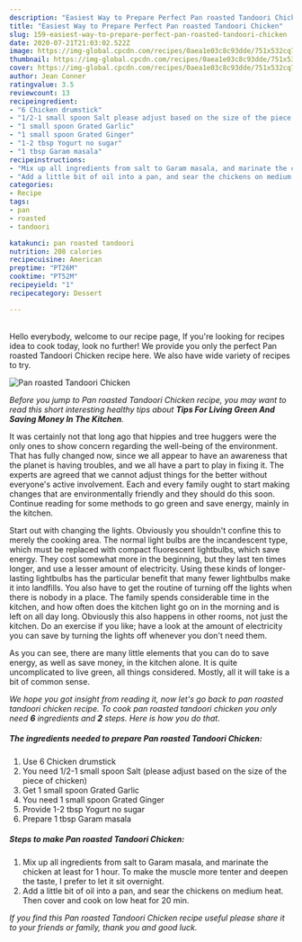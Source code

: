 ```yaml
---
description: "Easiest Way to Prepare Perfect Pan roasted Tandoori Chicken"
title: "Easiest Way to Prepare Perfect Pan roasted Tandoori Chicken"
slug: 159-easiest-way-to-prepare-perfect-pan-roasted-tandoori-chicken
date: 2020-07-21T21:03:02.522Z
image: https://img-global.cpcdn.com/recipes/0aea1e03c8c93dde/751x532cq70/pan-roasted-tandoori-chicken-recipe-main-photo.jpg
thumbnail: https://img-global.cpcdn.com/recipes/0aea1e03c8c93dde/751x532cq70/pan-roasted-tandoori-chicken-recipe-main-photo.jpg
cover: https://img-global.cpcdn.com/recipes/0aea1e03c8c93dde/751x532cq70/pan-roasted-tandoori-chicken-recipe-main-photo.jpg
author: Jean Conner
ratingvalue: 3.5
reviewcount: 13
recipeingredient:
- "6 Chicken drumstick"
- "1/2-1 small spoon Salt please adjust based on the size of the piece of chicken"
- "1 small spoon Grated Garlic"
- "1 small spoon Grated Ginger"
- "1-2 tbsp Yogurt no sugar"
- "1 tbsp Garam masala"
recipeinstructions:
- "Mix up all ingredients from salt to Garam masala, and marinate the chicken at least for 1 hour. To make the muscle more tenter and deepen the taste, I prefer to let it sit overnight."
- "Add a little bit of oil into a pan, and sear the chickens on medium heat. Then cover and cook on low heat for 20 min."
categories:
- Recipe
tags:
- pan
- roasted
- tandoori

katakunci: pan roasted tandoori 
nutrition: 208 calories
recipecuisine: American
preptime: "PT26M"
cooktime: "PT52M"
recipeyield: "1"
recipecategory: Dessert

---
```

<br>
Hello everybody, welcome to our recipe page, If you're looking for recipes idea to cook today, look no further! We provide you only the perfect Pan roasted Tandoori Chicken recipe here. We also have wide variety of recipes to try.
<br>


![Pan roasted Tandoori Chicken](https://img-global.cpcdn.com/recipes/0aea1e03c8c93dde/751x532cq70/pan-roasted-tandoori-chicken-recipe-main-photo.jpg)

<i>Before you jump to Pan roasted Tandoori Chicken recipe, you may want to read this short interesting healthy tips about 
<strong>Tips For Living Green And Saving Money In The Kitchen</strong>.</i>
</br>

It was certainly not that long ago that hippies and tree huggers were the only ones to show concern regarding the well-being of the environment. That has fully changed now, since we all appear to have an awareness that the planet is having troubles, and we all have a part to play in fixing it. The experts are agreed that we cannot adjust things for the better without everyone's active involvement. Each and every family ought to start making changes that are environmentally friendly and they should do this soon. Continue reading for some methods to go green and save energy, mainly in the kitchen.

Start out with changing the lights. Obviously you shouldn't confine this to merely the cooking area. The normal light bulbs are the incandescent type, which must be replaced with compact fluorescent lightbulbs, which save energy. They cost somewhat more in the beginning, but they last ten times longer, and use a lesser amount of electricity. Using these kinds of longer-lasting lightbulbs has the particular benefit that many fewer lightbulbs make it into landfills. You also have to get the routine of turning off the lights when there is nobody in a place. The family spends considerable time in the kitchen, and how often does the kitchen light go on in the morning and is left on all day long. Obviously this also happens in other rooms, not just the kitchen. Do an exercise if you like; have a look at the amount of electricity you can save by turning the lights off whenever you don't need them.

As you can see, there are many little elements that you can do to save energy, as well as save money, in the kitchen alone. It is quite uncomplicated to live green, all things considered. Mostly, all it will take is a bit of common sense.


<i>We hope you got insight from reading it, now let's go back to pan roasted tandoori chicken recipe. To cook pan roasted tandoori chicken you only need <strong>6</strong> ingredients and <strong>2</strong> steps. Here is how you do that.
</i>

##### The ingredients needed to prepare Pan roasted Tandoori Chicken:

1. Use 6 Chicken drumstick
1. You need 1/2-1 small spoon Salt (please adjust based on the size of the piece of chicken)
1. Get 1 small spoon Grated Garlic
1. You need 1 small spoon Grated Ginger
1. Provide 1-2 tbsp Yogurt no sugar
1. Prepare 1 tbsp Garam masala


##### Steps to make Pan roasted Tandoori Chicken:

1. Mix up all ingredients from salt to Garam masala, and marinate the chicken at least for 1 hour. To make the muscle more tenter and deepen the taste, I prefer to let it sit overnight.
1. Add a little bit of oil into a pan, and sear the chickens on medium heat. Then cover and cook on low heat for 20 min.


<i>If you find this Pan roasted Tandoori Chicken recipe useful please share it to your friends or family, thank you and good luck.</i>
